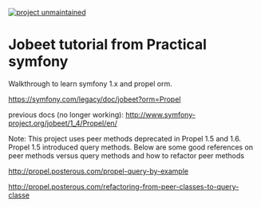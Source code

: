 [![project unmaintained](https://img.shields.io/badge/project-unmaintained-red.svg)](https://img.shields.io/badge/project-unmaintained-red.svg)

# Jobeet tutorial from Practical symfony

Walkthrough to learn symfony 1.x and propel orm.

https://symfony.com/legacy/doc/jobeet?orm=Propel

previous docs (no longer working): http://www.symfony-project.org/jobeet/1_4/Propel/en/

Note: This project uses peer methods deprecated in Propel 1.5 and 1.6. Propel 1.5 introduced query methods.
Below are some good references on peer methods versus query methods and how to refactor peer methods

  http://propel.posterous.com/propel-query-by-example
  
  http://propel.posterous.com/refactoring-from-peer-classes-to-query-classe
